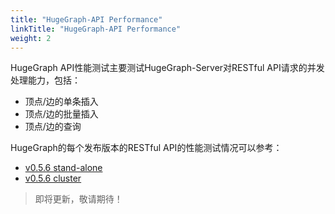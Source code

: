 ```yaml
---
title: "HugeGraph-API Performance"
linkTitle: "HugeGraph-API Performance"
weight: 2
---
```


HugeGraph API性能测试主要测试HugeGraph-Server对RESTful API请求的并发处理能力，包括：

- 顶点/边的单条插入
- 顶点/边的批量插入
- 顶点/边的查询

HugeGraph的每个发布版本的RESTful API的性能测试情况可以参考：

- [v0.5.6 stand-alone](/docs/performance/api-preformance/hugegraph-api-0.5.6-rocksdb/)
- [v0.5.6 cluster](/docs/performance/api-preformance/hugegraph-api-0.5.6-cassandra/)

> 即将更新，敬请期待！